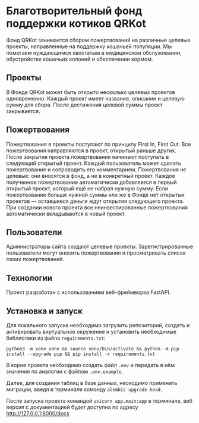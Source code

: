 # Благотворительный фонд поддержки котиков QRKot

Фонд QRKot занимается сбором пожертвований на различные целевые проекты, направленные на поддержку кошачьей популяции. Мы помогаем нуждающимся хвостатым в медицинском обслуживании, обустройстве кошачьих колоний и обеспечении кормом.

## Проекты

В Фонде QRKot может быть открыто несколько целевых проектов одновременно. Каждый проект имеет название, описание и целевую сумму для сбора. После достижения целевой суммы проект закрывается.

## Пожертвования

Пожертвования в проекты поступают по принципу First In, First Out. Все пожертвования направляются в проект, открытый раньше других. После закрытия проекта пожертвования начинают поступать в следующий открытый проект.
Каждый пользователь может сделать пожертвование и сопроводить его комментарием. Пожертвования не целевые: они вносятся в фонд, а не в конкретный проект. Каждое полученное пожертвование автоматически добавляется в первый открытый проект, который ещё не набрал нужную сумму. Если пожертвование больше нужной суммы или же в Фонде нет открытых проектов — оставшиеся деньги ждут открытия следующего проекта. При создании нового проекта все неинвестированные пожертвования автоматически вкладываются в новый проект.

## Пользователи

Администраторы сайта создают целевые проекты. Зарегистрированные пользователи могут вносить пожертвования и просматривать список своих пожертвований.

## Технологии

Проект разработан с использованием веб-фреймворка FastAPI.

## Установка и запуск

Для локального запуска необходимо загрузить репозиторий, создать и активировать виртуальное окружение и установить необходимые библиотеки из файла ```reguirements.txt```:
```
python3 -m venv venv && source venv/bin/activate && python -m pip install --upgrade pip && pip install -r requirements.txt
```
В корне проекта необходимо создать файл ```.env``` и передать в нём значения по аналогии с файлом ```.env.example```.
<br>

Далее, для создания таблиц в базе данных, неоходимо применить миграции, введя в терминале команду ```alembic upgrade head```.<br>

После запуска проекта командой ```uvicorn app.main:app``` в терминале, веб версия с документацией будет доступна по адресу http://127.0.0.1:8000/docs
